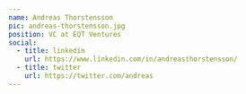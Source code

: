 ```yaml
---
name: Andreas Thorstensson
pic: andreas-thorstensson.jpg
position: VC at EQT Ventures
social:
  - title: linkedin
    url: https://www.linkedin.com/in/andreasthorstensson/
  - title: twitter
    url: https://twitter.com/andreas
---
```

